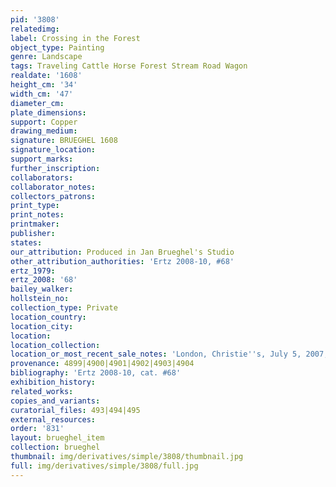 ```yaml
---
pid: '3808'
relatedimg: 
label: Crossing in the Forest
object_type: Painting
genre: Landscape
tags: Traveling Cattle Horse Forest Stream Road Wagon
realdate: '1608'
height_cm: '34'
width_cm: '47'
diameter_cm: 
plate_dimensions: 
support: Copper
drawing_medium: 
signature: BRUEGHEL 1608
signature_location: 
support_marks: 
further_inscription: 
collaborators: 
collaborator_notes: 
collectors_patrons: 
print_type: 
print_notes: 
printmaker: 
publisher: 
states: 
our_attribution: Produced in Jan Brueghel's Studio
other_attribution_authorities: 'Ertz 2008-10, #68'
ertz_1979: 
ertz_2008: '68'
bailey_walker: 
hollstein_no: 
collection_type: Private
location_country: 
location_city: 
location: 
location_collection: 
location_or_most_recent_sale_notes: 'London, Christie''s, July 5, 2007, inv. #77'
provenance: 4899|4900|4901|4902|4903|4904
bibliography: 'Ertz 2008-10, cat. #68'
exhibition_history: 
related_works: 
copies_and_variants: 
curatorial_files: 493|494|495
external_resources: 
order: '831'
layout: brueghel_item
collection: brueghel
thumbnail: img/derivatives/simple/3808/thumbnail.jpg
full: img/derivatives/simple/3808/full.jpg
---
```

